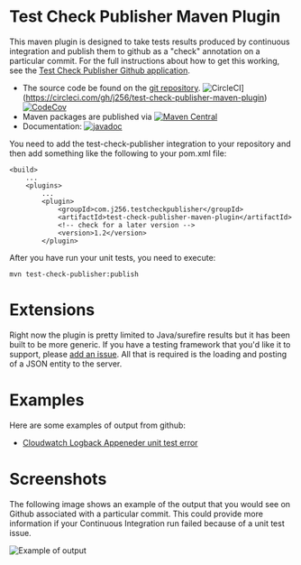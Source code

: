 Test Check Publisher Maven Plugin
=================================

This maven plugin is designed to take tests results produced by continuous integration and publish
them to github as a "check" annotation on a particular commit.  For the full instructions about how
to get this working, see the
[Test Check Publisher Github application](https://github.com/apps/test-check-publisher).

* The source code be found on the [git repository](https://github.com/j256/test-check-publisher-maven-plugin). ![CircleCI](https://circleci.com/gh/j256/test-check-publisher-maven-plugin.svg?style=svg)](https://circleci.com/gh/j256/test-check-publisher-maven-plugin) [![CodeCov](https://img.shields.io/codecov/c/github/j256/test-check-publisher-maven-plugin.svg)](https://codecov.io/github/j256/test-check-publisher-maven-plugin/)
* Maven packages are published via [![Maven Central](https://maven-badges.herokuapp.com/maven-central/com.j256.testcheckpublisher/test-check-publisher-maven-plugin/badge.svg?style=flat-square)](https://maven-badges.herokuapp.com/maven-central/com.j256.testcheckpublisher/test-check-publisher-maven-plugin/)
* Documentation: [![javadoc](https://javadoc.io/badge2/com.j256.testcheckpublisher/test-check-publisher-maven-plugin/javadoc.svg)](https://javadoc.io/doc/com.j256.testcheckpublisher/test-check-publisher-maven-plugin)

You need to add the test-check-publisher integration to your repository and then add something like
the following to your pom.xml file:

	<build>
		...
		<plugins>
			...
			<plugin>
				<groupId>com.j256.testcheckpublisher</groupId>
				<artifactId>test-check-publisher-maven-plugin</artifactId>
				<!-- check for a later version -->
				<version>1.2</version>
			</plugin>

After you have run your unit tests, you need to execute:

	mvn test-check-publisher:publish

# Extensions

Right now the plugin is pretty limited to Java/surefire results but it has been built to be more generic.  If you
have a testing framework that you'd like it to support, please
[add an issue](https://github.com/j256/test-check-publisher-maven-plugin/issues).  All that is required is the loading
and posting of a JSON entity to the server.

# Examples

Here are some examples of output from github:

* [Cloudwatch Logback Appeneder unit test error](https://github.com/j256/cloudwatch-logback-appender/runs/1865637224)

# Screenshots

The following image shows an example of the output that you would see on Github associated with a particular commit.
This could provide more information if your Continuous Integration run failed because of a unit test issue.

![Example of output](https://marketplace-screenshots.githubusercontent.com/9010/3ee24100-60be-11eb-8cfd-415a6caad49a)
